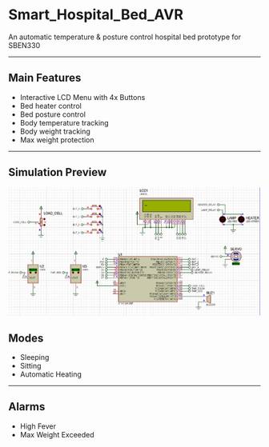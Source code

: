 # Smart_Hospital_Bed_AVR

An automatic temperature &amp; posture control hospital bed prototype for SBEN330

---------------------

## Main Features

- Interactive LCD Menu with 4x Buttons
- Bed heater control
- Bed posture control
- Body temperature tracking
- Body weight tracking
- Max weight protection

---------------------

## Simulation Preview

![](.\documentation\Animation.gif)

## Modes

- Sleeping
- Sitting
- Automatic Heating

---------------------

## Alarms

- High Fever
- Max Weight Exceeded
